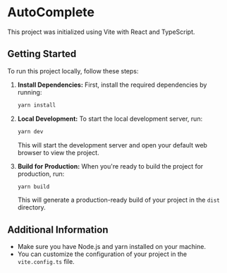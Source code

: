 # AutoComplete

This project was initialized using Vite with React and TypeScript.

## Getting Started

To run this project locally, follow these steps:

1. **Install Dependencies:** First, install the required dependencies by running:

   ```bash
   yarn install
   ```

2. **Local Development:** To start the local development server, run:

   ```bash
   yarn dev
   ```

   This will start the development server and open your default web browser to view the project.

3. **Build for Production:** When you're ready to build the project for production, run:
   ```bash
   yarn build
   ```
   This will generate a production-ready build of your project in the `dist` directory.

## Additional Information

- Make sure you have Node.js and yarn installed on your machine.
- You can customize the configuration of your project in the `vite.config.ts` file.
